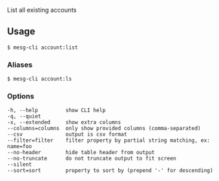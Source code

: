 List all existing accounts

## Usage
```
$ mesg-cli account:list
```

### Aliases
```
$ mesg-cli account:ls
```

### Options
```
-h, --help         show CLI help
-q, --quiet
-x, --extended     show extra columns
--columns=columns  only show provided columns (comma-separated)
--csv              output is csv format
--filter=filter    filter property by partial string matching, ex: name=foo
--no-header        hide table header from output
--no-truncate      do not truncate output to fit screen
--silent
--sort=sort        property to sort by (prepend '-' for descending)
```
